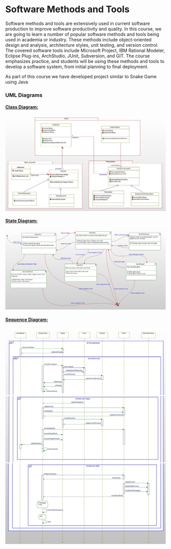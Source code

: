 # Software Methods and Tools

Software methods and tools are extensively used in current software production to improve software productivity and quality. In this course, we are going to learn a number of popular software methods and tools being used in academia or industry. These methods include object-oriented design and analysis, architecture styles, unit testing, and version control. The covered software tools include Microsoft Project, IBM Rational Modeler, Eclipse Plug-ins, ArchStudio, JUnit, Subversion, and GIT. The course emphasizes practice, and students will be using these methods and tools to develop a software system, from initial planning to final deployment.

As part of this course we have developed project similar to Snake Game using Java

<h3>UML Diagrams</h3>

<h4><u>Class Diagram:</u></h4>
<img src="https://github.com/cmoulika009/Software-Methods-and-Tools/blob/master/Lab%202_UML%20Modeling-1/Class%20Diagram.JPG">

<h4><u>State Diagram:</u></h4>
<img src="https://github.com/cmoulika009/Software-Methods-and-Tools/blob/master/Assignment-3_UML%20Modeling-Sequence%20%26%20State%20Diagram/StateDiagram_SnakeDiagram.JPG">

<h4><u>Sequence Diagram:</u></h4>
<img src="https://github.com/cmoulika009/Software-Methods-and-Tools/blob/master/Assignment-3_UML%20Modeling-Sequence%20%26%20State%20Diagram/SeqSnake-1.JPG">
<img src="https://github.com/cmoulika009/Software-Methods-and-Tools/blob/master/Assignment-3_UML%20Modeling-Sequence%20%26%20State%20Diagram/SeqSnake-2.JPG">
<img src="https://github.com/cmoulika009/Software-Methods-and-Tools/blob/master/Assignment-3_UML%20Modeling-Sequence%20%26%20State%20Diagram/SeqSnake-3.JPG">
